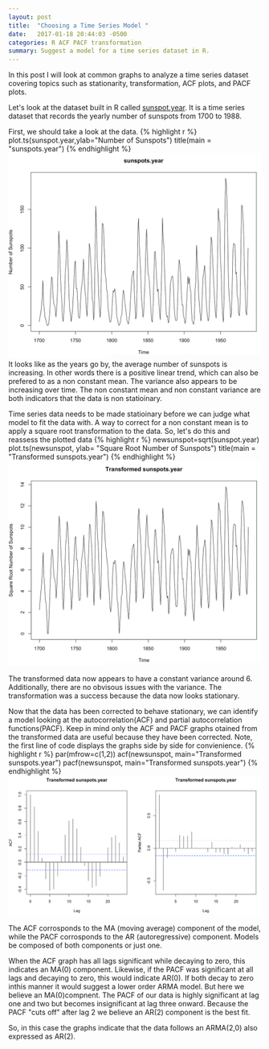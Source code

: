 ```yaml
---
layout: post
title:  "Choosing a Time Series Model "
date:   2017-01-18 20:44:03 -0500
categories: R ACF PACF transformation
summary: Suggest a model for a time series dataset in R. 
---
```


In this post I will look at common graphs to analyze a time series dataset covering topics such as stationarity, transformation, ACF plots, and PACF plots.  

Let's look at the dataset built in R called [sunspot.year](https://stat.ethz.ch/R-manual/R-devel/library/datasets/html/sunspot.year.html). It is a time series dataset that records the yearly number of sunspots from 1700 to 1988.

First, we should take a look at the data.
{% highlight r %}
plot.ts(sunspot.year,ylab="Number of Sunspots")
title(main = "sunspots.year")
{% endhighlight %}
![data plot](/assets/TS1/image1.png)
It looks like as the years go by, the average number of sunspots is increasing. In other words there is a positive linear trend, which can also be prefered to as a non constant mean. The variance also appears to be increasing over time. The non constant mean and non constant variance are both indicators that the data is non statioinary. 

Time series data needs to be made statioinary before we can judge what model to fit the data with. A way to correct for a non constant mean is to apply a square root transformation to the data. So, let's do this and reassess the plotted data 
{% highlight r %}
newsunspot=sqrt(sunspot.year)
plot.ts(newsunspot, ylab= "Square Root Number of Sunspots")
title(main = "Transformed sunspots.year")
{% endhighlight %}
![data plot](/assets/TS1/image2.png)

The transformed data now appears to have a constant variance around 6. Additionally, there are no obvisous issues with the variance. The transformation was a success because the data now looks stationary. 

Now that the data has been corrected to behave stationary, we can identify a model looking at the autocorrelation(ACF) and partial autocorrelation functions(PACF). Keep in mind only the ACF and PACF graphs otained from the transformed data are useful because they have been corrected. Note, the first line of code displays the graphs side by side for convienience. 
{% highlight r %}
par(mfrow=c(1,2))
acf(newsunspot, main="Transformed sunspots.year")
pacf(newsunspot, main="Transformed sunspots.year")
{% endhighlight %}
![data plot](/assets/TS1/image3.png)

The ACF corrosponds to the MA (moving average) component of the model, while the PACF corrosponds to the AR (autoregressive) component. Models be composed of both components or just one. 

When the ACF graph has all lags significant while decaying to zero, this indicates an MA(0) component. Likewise, if the PACF was significant at all lags and decaying to zero, this would indicate AR(0). If both decay to zero inthis manner it would suggest a lower order ARMA model. But here we believe an MA(0)compnent. 
The PACF of our data is highly significant at lag one and two but becomes insignificant at lag three onward. Because the PACF "cuts off" after lag 2 we believe an AR(2) component is the best fit. 

So, in this case the graphs indicate that the data follows an ARMA(2,0) also expressed as AR(2). 